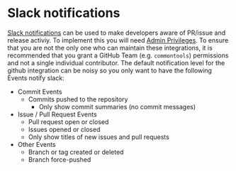 # Slack notifications

[Slack notifications](https://samsung-cnct.slack.com/apps/search?q=github) can be used to make developers aware of PR/issue and release activiy. To implement this you will need [Admin Privileges](https://help.github.com/articles/repository-permission-levels-for-an-organization/). To ensure that you are not the only one who can maintain these integrations, it is recommended that you grant a GitHub Team (e.g. `commontools`) permissions and not a single individual contributor.  The default notification level for the github integration can be noisy so you only want to have the following Events notify slack:     
- Commit Events  
    - Commits pushed to the repository  
        - Only show commit summaries (no commit messages)  
- Issue / Pull Request Events  
    - Pull request open or closed  
    - Issues opened or closed  
    - Only show titles of new issues and pull requests  
- Other Events  
    - Branch or tag created or deleted  
    - Branch force-pushed  
